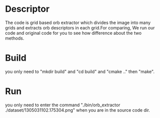 # Descriptor
The code is grid based orb extractor which divides the image into many grids and extracts orb descriptors in each grid.For comparing,
We run our code and original code for you to see how difference about the two methods.

# Build
you only need to "mkdir build" and "cd build" and "cmake .." then "make".

# Run
you only need to enter the command "./bin/orb_extractor ./dataset/1305031102.175304.png" when you are in the source code dir.

